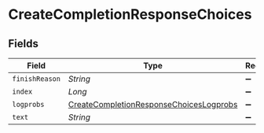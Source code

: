 # CreateCompletionResponseChoices


## Fields

| Field                                                                                                     | Type                                                                                                      | Required                                                                                                  | Description                                                                                               |
| --------------------------------------------------------------------------------------------------------- | --------------------------------------------------------------------------------------------------------- | --------------------------------------------------------------------------------------------------------- | --------------------------------------------------------------------------------------------------------- |
| `finishReason`                                                                                            | *String*                                                                                                  | :heavy_minus_sign:                                                                                        | N/A                                                                                                       |
| `index`                                                                                                   | *Long*                                                                                                    | :heavy_minus_sign:                                                                                        | N/A                                                                                                       |
| `logprobs`                                                                                                | [CreateCompletionResponseChoicesLogprobs](../../models/shared/CreateCompletionResponseChoicesLogprobs.md) | :heavy_minus_sign:                                                                                        | N/A                                                                                                       |
| `text`                                                                                                    | *String*                                                                                                  | :heavy_minus_sign:                                                                                        | N/A                                                                                                       |